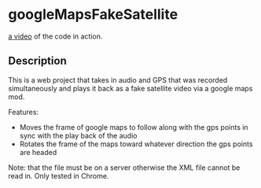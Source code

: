 googleMapsFakeSatellite 
==========

[a video](https://www.youtube.com/watch?v=geJW2s6Ar_Y) of the code in action. 

Description
-----------

This is a web project that takes in audio and GPS that was recorded simultaneously and plays it back as a fake satellite video via a google maps mod.    

Features:
- Moves the frame of google maps to follow along with the gps points in sync with the play back of the audio
- Rotates the frame of the maps toward whatever direction the gps points are headed 

Note: that the file must be on a server otherwise the XML file cannot be read in. Only tested in Chrome. 


